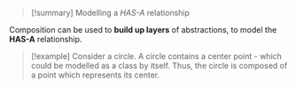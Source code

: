 >[!summary] Modelling a _HAS-A_ relationship

Composition can be used to **build up layers** of abstractions, to model the **HAS-A** relationship.

> [!example] Consider a circle. A circle contains a center point - which could be modelled as a class by itself. Thus, the circle is composed of a point which represents its center.


